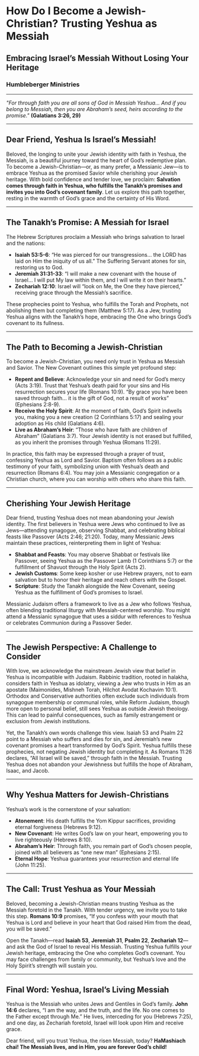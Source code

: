 # How Do I Become a Jewish-Christian? Trusting Yeshua as Messiah

## Embracing Israel’s Messiah Without Losing Your Heritage

### Humbleberger Ministries

---

_"For through faith you are all sons of God in Messiah Yeshua… And if you belong to Messiah, then you are Abraham’s seed, heirs according to the promise."_
**(Galatians 3:26, 29)**

---

## Dear Friend, Yeshua Is Israel’s Messiah!

Beloved, the longing to unite your Jewish identity with faith in Yeshua, the Messiah, is a beautiful journey toward the heart of God’s redemptive plan. To become a Jewish-Christian—or, as many prefer, a Messianic Jew—is to embrace Yeshua as the promised Savior while cherishing your Jewish heritage. With bold confidence and tender love, we proclaim: **Salvation comes through faith in Yeshua, who fulfills the Tanakh’s promises and invites you into God’s covenant family**. Let us explore this path together, resting in the warmth of God’s grace and the certainty of His Word.

---

## The Tanakh’s Promise: A Messiah for Israel

The Hebrew Scriptures proclaim a Messiah who brings salvation to Israel and the nations:

- **Isaiah 53:5-6**: “He was pierced for our transgressions… the LORD has laid on Him the iniquity of us all.” The Suffering Servant atones for sin, restoring us to God.
- **Jeremiah 31:31-33**: “I will make a new covenant with the house of Israel… I will put My law within them, and I will write it on their hearts.”
- **Zechariah 12:10**: Israel will “look on Me, the One they have pierced,” receiving grace through the Messiah’s sacrifice.

These prophecies point to Yeshua, who fulfills the Torah and Prophets, not abolishing them but completing them (Matthew 5:17). As a Jew, trusting Yeshua aligns with the Tanakh’s hope, embracing the One who brings God’s covenant to its fullness.

---

## The Path to Becoming a Jewish-Christian

To become a Jewish-Christian, you need only trust in Yeshua as Messiah and Savior. The New Covenant outlines this simple yet profound step:

- **Repent and Believe**: Acknowledge your sin and need for God’s mercy (Acts 3:19). Trust that Yeshua’s death paid for your sins and His resurrection secures your life (Romans 10:9). “By grace you have been saved through faith… it is the gift of God, not a result of works” (Ephesians 2:8-9).
- **Receive the Holy Spirit**: At the moment of faith, God’s Spirit indwells you, making you a new creation (2 Corinthians 5:17) and sealing your adoption as His child (Galatians 4:6).
- **Live as Abraham’s Heir**: “Those who have faith are children of Abraham” (Galatians 3:7). Your Jewish identity is not erased but fulfilled, as you inherit the promises through Yeshua (Romans 11:29).

In practice, this faith may be expressed through a prayer of trust, confessing Yeshua as Lord and Savior. Baptism often follows as a public testimony of your faith, symbolizing union with Yeshua’s death and resurrection (Romans 6:4). You may join a Messianic congregation or a Christian church, where you can worship with others who share this faith.

---

## Cherishing Your Jewish Heritage

Dear friend, trusting Yeshua does not mean abandoning your Jewish identity. The first believers in Yeshua were Jews who continued to live as Jews—attending synagogue, observing Shabbat, and celebrating biblical feasts like Passover (Acts 2:46; 21:20). Today, many Messianic Jews maintain these practices, reinterpreting them in light of Yeshua:

- **Shabbat and Feasts**: You may observe Shabbat or festivals like Passover, seeing Yeshua as the Passover Lamb (1 Corinthians 5:7) or the fulfillment of Shavuot through the Holy Spirit (Acts 2).
- **Jewish Customs**: Some keep kosher or use Hebrew prayers, not to earn salvation but to honor their heritage and reach others with the Gospel.
- **Scripture**: Study the Tanakh alongside the New Covenant, seeing Yeshua as the fulfillment of God’s promises to Israel.

Messianic Judaism offers a framework to live as a Jew who follows Yeshua, often blending traditional liturgy with Messiah-centered worship. You might attend a Messianic synagogue that uses a siddur with references to Yeshua or celebrates Communion during a Passover Seder.

---

## The Jewish Perspective: A Challenge to Consider

With love, we acknowledge the mainstream Jewish view that belief in Yeshua is incompatible with Judaism. Rabbinic tradition, rooted in halakha, considers faith in Yeshua as idolatry, viewing a Jew who trusts in Him as an apostate (Maimonides, Mishneh Torah, Hilchot Avodat Kochavim 10:1). Orthodox and Conservative authorities often exclude such individuals from synagogue membership or communal roles, while Reform Judaism, though more open to personal belief, still sees Yeshua as outside Jewish theology. This can lead to painful consequences, such as family estrangement or exclusion from Jewish institutions.

Yet, the Tanakh’s own words challenge this view. Isaiah 53 and Psalm 22 point to a Messiah who suffers and dies for sin, and Jeremiah’s new covenant promises a heart transformed by God’s Spirit. Yeshua fulfills these prophecies, not negating Jewish identity but completing it. As Romans 11:26 declares, “All Israel will be saved,” through faith in the Messiah. Trusting Yeshua does not abandon your Jewishness but fulfills the hope of Abraham, Isaac, and Jacob.

---

## Why Yeshua Matters for Jewish-Christians

Yeshua’s work is the cornerstone of your salvation:

- **Atonement**: His death fulfills the Yom Kippur sacrifices, providing eternal forgiveness (Hebrews 9:12).
- **New Covenant**: He writes God’s law on your heart, empowering you to live righteously (Hebrews 8:10).
- **Abraham’s Heir**: Through faith, you remain part of God’s chosen people, joined with all believers as “one new man” (Ephesians 2:15).
- **Eternal Hope**: Yeshua guarantees your resurrection and eternal life (John 11:25).

---

## The Call: Trust Yeshua as Your Messiah

Beloved, becoming a Jewish-Christian means trusting Yeshua as the Messiah foretold in the Tanakh. With tender urgency, we invite you to take this step. **Romans 10:9** promises, “If you confess with your mouth that Yeshua is Lord and believe in your heart that God raised Him from the dead, you will be saved.”

Open the Tanakh—read **Isaiah 53**, **Jeremiah 31**, **Psalm 22**, **Zechariah 12**—and ask the God of Israel to reveal His Messiah. Trusting Yeshua fulfills your Jewish heritage, embracing the One who completes God’s covenant. You may face challenges from family or community, but Yeshua’s love and the Holy Spirit’s strength will sustain you.

---

## Final Word: Yeshua, Israel’s Living Messiah

Yeshua is the Messiah who unites Jews and Gentiles in God’s family. **John 14:6** declares, “I am the way, and the truth, and the life. No one comes to the Father except through Me.” He lives, interceding for you (Hebrews 7:25), and one day, as Zechariah foretold, Israel will look upon Him and receive grace.

Dear friend, will you trust Yeshua, the risen Messiah, today? **HaMashiach chai! The Messiah lives, and in Him, you are forever God’s child!**